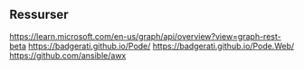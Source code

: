 ## Ressurser
https://learn.microsoft.com/en-us/graph/api/overview?view=graph-rest-beta
https://badgerati.github.io/Pode/
https://badgerati.github.io/Pode.Web/
https://github.com/ansible/awx